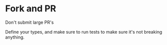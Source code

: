 # Fork and PR 

Don't submit large PR's

Define your types, and make sure to run tests to make sure it's not breaking anything. 

